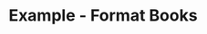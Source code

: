 ---
date:  ""
type: "course"
draft: false
title: "Example - Format Books"
terms: []
weight : 3
module:
    parted: 1
    layout: ""
    strain: "material"
format:
    model: "letter"
    cover: "cover.jpg"
    anima: ""
    theme: ""
source:
    data: ""
parted:
    tutor:
        lead: ""
        desc: ""
        data: 
        - name: ""
          mail: ""
          tele: ""
metadata:
    index: false
    thumb: "cover.jpg"
    author: ""
language:
    id: ""
    en: ""
description: "Lorem ipsum dolor sit amet, consectetur adipiscing elit. Etiam aliquam libero et magna suscipit vestibulum. Suspendisse condimentum ipsum vel mi luctus, nec ornare est porttitor."
---